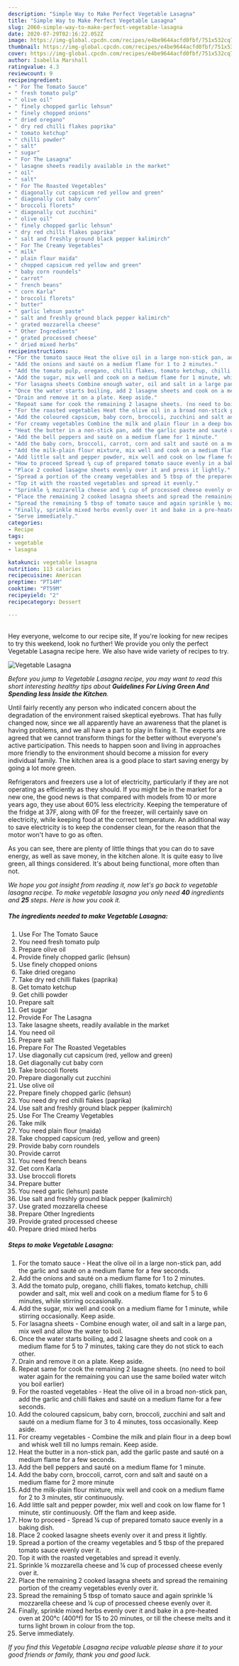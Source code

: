 ```yaml
---
description: "Simple Way to Make Perfect Vegetable Lasagna"
title: "Simple Way to Make Perfect Vegetable Lasagna"
slug: 2060-simple-way-to-make-perfect-vegetable-lasagna
date: 2020-07-29T02:16:22.052Z
image: https://img-global.cpcdn.com/recipes/e4be9644acfd0fbf/751x532cq70/vegetable-lasagna-recipe-main-photo.jpg
thumbnail: https://img-global.cpcdn.com/recipes/e4be9644acfd0fbf/751x532cq70/vegetable-lasagna-recipe-main-photo.jpg
cover: https://img-global.cpcdn.com/recipes/e4be9644acfd0fbf/751x532cq70/vegetable-lasagna-recipe-main-photo.jpg
author: Isabella Marshall
ratingvalue: 4.3
reviewcount: 9
recipeingredient:
- " For The Tomato Sauce"
- " fresh tomato pulp"
- " olive oil"
- " finely chopped garlic lehsun"
- " finely chopped onions"
- " dried oregano"
- " dry red chilli flakes paprika"
- " tomato ketchup"
- " chilli powder"
- " salt"
- " sugar"
- " For The Lasagna"
- " lasagne sheets readily available in the market"
- " oil"
- " salt"
- " For The Roasted Vegetables"
- " diagonally cut capsicum red yellow and green"
- " diagonally cut baby corn"
- " broccoli florets"
- " diagonally cut zucchini"
- " olive oil"
- " finely chopped garlic lehsun"
- " dry red chilli flakes paprika"
- " salt and freshly ground black pepper kalimirch"
- " For The Creamy Vegetables"
- " milk"
- " plain flour maida"
- " chopped capsicum red yellow and green"
- " baby corn roundels"
- " carrot"
- " french beans"
- " corn Karla"
- " broccoli florets"
- " butter"
- " garlic lehsun paste"
- " salt and freshly ground black pepper kalimirch"
- " grated mozzarella cheese"
- " Other Ingredients"
- " grated processed cheese"
- " dried mixed herbs"
recipeinstructions:
- "For the tomato sauce Heat the olive oil in a large non-stick pan, add the garlic and sauté on a medium flame for a few seconds."
- "Add the onions and sauté on a medium flame for 1 to 2 minutes."
- "Add the tomato pulp, oregano, chilli flakes, tomato ketchup, chilli powder and salt, mix well and cook on a medium flame for 5 to 6 minutes, while stirring occasionally."
- "Add the sugar, mix well and cook on a medium flame for 1 minute, while stirring occasionally. Keep aside."
- "For lasagna sheets Combine enough water, oil and salt in a large pan, mix well and allow the water to boil."
- "Once the water starts boiling, add 2 lasagne sheets and cook on a medium flame for 5 to 7 minutes, taking care they do not stick to each other."
- "Drain and remove it on a plate. Keep aside."
- "Repeat same for cook the remaining 2 lasagne sheets. (no need to boil water again for the remaining you can use the same boiled water witch you boil earlier)"
- "For the roasted vegetables Heat the olive oil in a broad non-stick pan, add the garlic and chilli flakes and sauté on a medium flame for a few seconds."
- "Add the coloured capsicum, baby corn, broccoli, zucchini and salt and sauté on a medium flame for 3 to 4 minutes, toss occasionally. Keep aside."
- "For creamy vegetables Combine the milk and plain flour in a deep bowl and whisk well till no lumps remain. Keep aside."
- "Heat the butter in a non-stick pan, add the garlic paste and sauté on a medium flame for a few seconds."
- "Add the bell peppers and sauté on a medium flame for 1 minute."
- "Add the baby corn, broccoli, carrot, corn and salt and sauté on a medium flame for 2 more minute"
- "Add the milk-plain flour mixture, mix well and cook on a medium flame for 2 to 3 minutes, stir continuously."
- "Add little salt and pepper powder, mix well and cook on low flame for 1 minute, stir continuously. Off the flam and keep aside."
- "How to proceed Spread ¼ cup of prepared tomato sauce evenly in a baking dish."
- "Place 2 cooked lasagne sheets evenly over it and press it lightly."
- "Spread a portion of the creamy vegetables and 5 tbsp of the prepared tomato sauce evenly over it."
- "Top it with the roasted vegetables and spread it evenly."
- "Sprinkle ¼ mozzarella cheese and ¼ cup of processed cheese evenly over it."
- "Place the remaining 2 cooked lasagna sheets and spread the remaining portion of the creamy vegetables evenly over it."
- "Spread the remaining 5 tbsp of tomato sauce and again sprinkle ¼ mozzarella cheese and ¼ cup of processed cheese evenly over it."
- "Finally, sprinkle mixed herbs evenly over it and bake in a pre-heated oven at 200°c (400°f) for 15 to 20 minutes, or till the cheese melts and it turns light brown in colour from the top."
- "Serve immediately."
categories:
- Recipe
tags:
- vegetable
- lasagna

katakunci: vegetable lasagna 
nutrition: 113 calories
recipecuisine: American
preptime: "PT14M"
cooktime: "PT59M"
recipeyield: "2"
recipecategory: Dessert

---
```

<br>
Hey everyone, welcome to our recipe site, If you're looking for new recipes to try this weekend, look no further! We provide you only the perfect Vegetable Lasagna recipe here. We also have wide variety of recipes to try.
<br>


![Vegetable Lasagna](https://img-global.cpcdn.com/recipes/e4be9644acfd0fbf/751x532cq70/vegetable-lasagna-recipe-main-photo.jpg)

<i>Before you jump to Vegetable Lasagna recipe, you may want to read this short interesting healthy tips about 
<strong>Guidelines For Living Green And Spending less Inside the Kitchen</strong>.</i>
</br>

Until fairly recently any person who indicated concern about the degradation of the environment raised skeptical eyebrows. That has fully changed now, since we all apparently have an awareness that the planet is having problems, and we all have a part to play in fixing it. The experts are agreed that we cannot transform things for the better without everyone's active participation. This needs to happen soon and living in approaches more friendly to the environment should become a mission for every individual family. The kitchen area is a good place to start saving energy by going a lot more green.

Refrigerators and freezers use a lot of electricity, particularly if they are not operating as efficiently as they should. If you might be in the market for a new one, the good news is that compared with models from 10 or more years ago, they use about 60% less electricity. Keeping the temperature of the fridge at 37F, along with 0F for the freezer, will certainly save on electricity, while keeping food at the correct temperature. An additional way to save electricity is to keep the condenser clean, for the reason that the motor won't have to go as often.

As you can see, there are plenty of little things that you can do to save energy, as well as save money, in the kitchen alone. It is quite easy to live green, all things considered. It's about being functional, more often than not.


<i>We hope you got insight from reading it, now let's go back to vegetable lasagna recipe. To make vegetable lasagna you only need <strong>40</strong> ingredients and <strong>25</strong> steps. Here is how you cook it.
</i>

##### The ingredients needed to make Vegetable Lasagna:

1. Use  For The Tomato Sauce
1. You need  fresh tomato pulp
1. Prepare  olive oil
1. Provide  finely chopped garlic (lehsun)
1. Use  finely chopped onions
1. Take  dried oregano
1. Take  dry red chilli flakes (paprika)
1. Get  tomato ketchup
1. Get  chilli powder
1. Prepare  salt
1. Get  sugar
1. Provide  For The Lasagna
1. Take  lasagne sheets, readily available in the market
1. You need  oil
1. Prepare  salt
1. Prepare  For The Roasted Vegetables
1. Use  diagonally cut capsicum (red, yellow and green)
1. Get  diagonally cut baby corn
1. Take  broccoli florets
1. Prepare  diagonally cut zucchini
1. Use  olive oil
1. Prepare  finely chopped garlic (lehsun)
1. You need  dry red chilli flakes (paprika)
1. Use  salt and freshly ground black pepper (kalimirch)
1. Use  For The Creamy Vegetables
1. Take  milk
1. You need  plain flour (maida)
1. Take  chopped capsicum (red, yellow and green)
1. Provide  baby corn roundels
1. Provide  carrot
1. You need  french beans
1. Get  corn Karla
1. Use  broccoli florets
1. Prepare  butter
1. You need  garlic (lehsun) paste
1. Use  salt and freshly ground black pepper (kalimirch)
1. Use  grated mozzarella cheese
1. Prepare  Other Ingredients
1. Provide  grated processed cheese
1. Prepare  dried mixed herbs


##### Steps to make Vegetable Lasagna:

1. For the tomato sauce - Heat the olive oil in a large non-stick pan, add the garlic and sauté on a medium flame for a few seconds.
1. Add the onions and sauté on a medium flame for 1 to 2 minutes.
1. Add the tomato pulp, oregano, chilli flakes, tomato ketchup, chilli powder and salt, mix well and cook on a medium flame for 5 to 6 minutes, while stirring occasionally.
1. Add the sugar, mix well and cook on a medium flame for 1 minute, while stirring occasionally. Keep aside.
1. For lasagna sheets - Combine enough water, oil and salt in a large pan, mix well and allow the water to boil.
1. Once the water starts boiling, add 2 lasagne sheets and cook on a medium flame for 5 to 7 minutes, taking care they do not stick to each other.
1. Drain and remove it on a plate. Keep aside.
1. Repeat same for cook the remaining 2 lasagne sheets. (no need to boil water again for the remaining you can use the same boiled water witch you boil earlier)
1. For the roasted vegetables - Heat the olive oil in a broad non-stick pan, add the garlic and chilli flakes and sauté on a medium flame for a few seconds.
1. Add the coloured capsicum, baby corn, broccoli, zucchini and salt and sauté on a medium flame for 3 to 4 minutes, toss occasionally. Keep aside.
1. For creamy vegetables - Combine the milk and plain flour in a deep bowl and whisk well till no lumps remain. Keep aside.
1. Heat the butter in a non-stick pan, add the garlic paste and sauté on a medium flame for a few seconds.
1. Add the bell peppers and sauté on a medium flame for 1 minute.
1. Add the baby corn, broccoli, carrot, corn and salt and sauté on a medium flame for 2 more minute
1. Add the milk-plain flour mixture, mix well and cook on a medium flame for 2 to 3 minutes, stir continuously.
1. Add little salt and pepper powder, mix well and cook on low flame for 1 minute, stir continuously. Off the flam and keep aside.
1. How to proceed - Spread ¼ cup of prepared tomato sauce evenly in a baking dish.
1. Place 2 cooked lasagne sheets evenly over it and press it lightly.
1. Spread a portion of the creamy vegetables and 5 tbsp of the prepared tomato sauce evenly over it.
1. Top it with the roasted vegetables and spread it evenly.
1. Sprinkle ¼ mozzarella cheese and ¼ cup of processed cheese evenly over it.
1. Place the remaining 2 cooked lasagna sheets and spread the remaining portion of the creamy vegetables evenly over it.
1. Spread the remaining 5 tbsp of tomato sauce and again sprinkle ¼ mozzarella cheese and ¼ cup of processed cheese evenly over it.
1. Finally, sprinkle mixed herbs evenly over it and bake in a pre-heated oven at 200°c (400°f) for 15 to 20 minutes, or till the cheese melts and it turns light brown in colour from the top.
1. Serve immediately.


<i>If you find this Vegetable Lasagna recipe valuable please share it to your good friends or family, thank you and good luck.</i>
